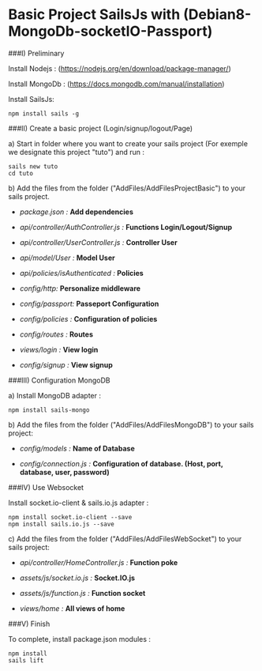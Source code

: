 
# Basic Project SailsJs with (Debian8-MongoDb-socketIO-Passport)


###I) Preliminary

Install Nodejs : (https://nodejs.org/en/download/package-manager/)

Install MongoDb : (https://docs.mongodb.com/manual/installation)

Install SailsJs:
```
npm install sails -g
```
###II) Create a basic project (Login/signup/logout/Page)

a) Start in folder where you want to create your sails project (For exemple we designate this project "tuto") and run :
```
sails new tuto
cd tuto
```
b) Add the files from the folder ("AddFiles/AddFilesProjectBasic") to your sails project.
 
- *package.json :* **Add dependencies**

- *api/controller/AuthController.js :* **Functions Login/Logout/Signup**

- *api/controller/UserController.js :* **Controller User**
  
- *api/model/User :* **Model User**

- *api/policies/isAuthenticated :* **Policies** 

- *config/http:* **Personalize middleware**

- *config/passport:* **Passeport Configuration**

- *config/policies :* **Configuration of policies**

- *config/routes :* **Routes**

- *views/login :*  **View login**

- *config/signup :*  **View signup**

###III) Configuration MongoDB

a) Install MongoDB adapter :
```
npm install sails-mongo
```

b) Add the files from the folder ("AddFiles/AddFilesMongoDB") to your sails project:

- *config/models :* **Name of Database**

- *config/connection.js :* **Configuration of database. (Host, port, database, user, password)**

###IV) Use Websocket

Install socket.io-client & sails.io.js adapter :
```
npm install socket.io-client --save
npm install sails.io.js --save
```
c) Add the files from the folder ("AddFiles/AddFilesWebSocket") to your sails project:

- *api/controller/HomeController.js :* **Function poke**

- *assets/js/socket.io.js :* **Socket.IO.js**

- *assets/js/function.js :* **Function socket**

- *views/home :* **All views of home**

###V) Finish

To complete, install package.json modules :
```
npm install
sails lift
```

